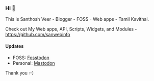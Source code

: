 ### Hi 👋

This is Santhosh Veer - Blogger - FOSS - Web apps - Tamil Kavithai.

Check out My Web apps, API, Scripts, Widgets, and Modules - <https://github.com/sanwebinfo>

#### Updates

- FOSS: <a rel="me" href="https://fosstodon.org/@santhosh">Fosstodon</a>
- Personal: <a rel="me" href="https://mastodon.social/@mskian">Mastodon</a>

Thank you :-)
